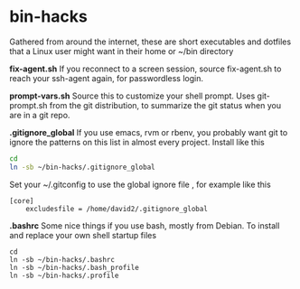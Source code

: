 bin-hacks
=========

Gathered from around the internet, these are short executables and 
dotfiles that a Linux user might want in their home or
 ~/bin directory

**fix-agent.sh** If you reconnect to a screen session, source
  fix-agent.sh to reach your ssh-agent again, for passwordless login.

**prompt-vars.sh** Source this to customize your shell prompt. Uses
  git-prompt.sh from the git distribution, to summarize the git status
  when you are in a git repo.

**.gitignore_global** If you use emacs, rvm or rbenv, you probably want git
  to ignore the patterns on this list in almost every project.
  Install like this
  ```bash
cd
ln -sb ~/bin-hacks/.gitignore_global
```
Set your ~/.gitconfig to use the global ignore file , for example like this
```
[core]
	excludesfile = /home/david2/.gitignore_global
```

**.bashrc** Some nice things if you use bash, mostly from Debian.
To install and replace your own shell startup files
```
cd
ln -sb ~/bin-hacks/.bashrc
ln -sb ~/bin-hacks/.bash_profile
ln -sb ~/bin-hacks/.profile
```

